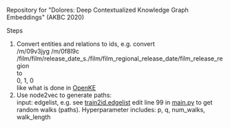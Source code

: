 Repository for "Dolores: Deep Contextualized Knowledge Graph Embeddings" (AKBC 2020)

Steps 
1) Convert entities and relations to ids, e.g. convert <br>
/m/09v3jyg /m/0f8l9c /film/film/release_date_s./film/film_regional_release_date/film_release_region<br>
to <br>
0, 1, 0<br>
like what is done in <a href="https://github.com/thunlp/OpenKE/blob/OpenKE-PyTorch/benchmarks/FB15K237/train2id.txt">OpenKE</a><br>
2) Use node2vec to generate paths:<br>
input: edgelist, e.g. see <a href="https://github.com/why2011btv/node2vec_20180802/blob/master/graph/train2id.edgelist">train2id.edgelist</a>
edit line 99 in <a href="https://github.com/aditya-grover/node2vec/blob/master/src/main.py">main.py</a> to get random walks (paths).
Hyperparameter includes: p, q, num_walks, walk_length

